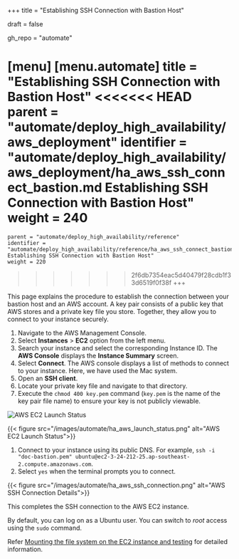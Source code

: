 +++
title = "Establishing SSH Connection with Bastion Host"

draft = false

gh_repo = "automate"

[menu]
  [menu.automate]
    title = "Establishing SSH Connection with Bastion Host"
<<<<<<< HEAD
    parent = "automate/deploy_high_availability/aws_deployment"
    identifier = "automate/deploy_high_availability/aws_deployment/ha_aws_ssh_connect_bastion.md Establishing SSH Connection with Bastion Host"
    weight = 240
=======
    parent = "automate/deploy_high_availability/reference"
    identifier = "automate/deploy_high_availability/reference/ha_aws_ssh_connect_bastion.md Establishing SSH Connection with Bastion Host"
    weight = 220
>>>>>>> 2f6db7354eac5d40479f28cdb1f33d6519f0f38f
+++

This page explains the procedure to establish the connection between your bastion host and an AWS account. A key pair consists of a public key that AWS stores and a private key file you store. Together, they allow you to connect to your instance securely.

1. Navigate to the AWS Management Console.
1. Select **Instances** > **EC2** option from the left menu.
1. Search your instance and select the corresponding Instance ID. The **AWS Console** displays the **Instance Summary** screen.
1. Select **Connect**. The AWS console displays a list of methods to connect to your instance. Here, we have used the Mac system.
1. Open an **SSH client**.
1. Locate your private key file and navigate to that directory.
1. Execute the `chmod 400 key.pem` command (`key.pem` is the name of the key pair file name) to ensure your key is not publicly viewable.

![AWS EC2 Launch Status](/images/automate/ha_aws_connect.png)

{{< figure src="/images/automate/ha_aws_launch_status.png" alt="AWS EC2 Launch Status">}}

1. Connect to your instance using its public DNS. For example, `ssh -i "doc-bastion.pem" ubuntu@ec2-3-24-212-25.ap-southeast-2.compute.amazonaws.com`.
1. Select `yes` when the terminal prompts you to connect.

{{< figure src="/images/automate/ha_aws_ssh_connection.png" alt="AWS SSH Connection Details">}}

This completes the SSH connection to the AWS EC2 instance.

By default, you can log on as a Ubuntu user. You can switch to *root* access using the `sudo` command.

Refer [Mounting the file system on the EC2 instance and testing](https://docs.aws.amazon.com/efs/latest/ug/wt1-test.html) for detailed information.

